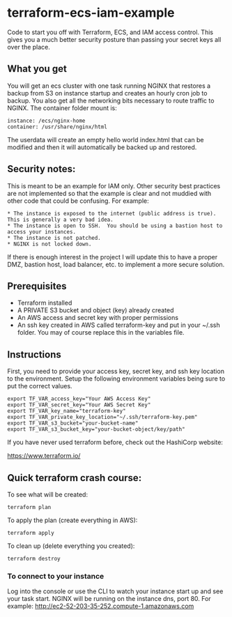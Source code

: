 # terraform-ecs-iam-example
Code to start you off with Terraform, ECS, and IAM access control.  This gives you a much better security posture than passing your secret keys all over the place.

## What you get
You will get an ecs cluster with one task running NGINX that restores a backup from S3 on instance startup and creates an hourly cron job to backup.  You also get all the networking bits necessary to route traffic to NGINX.  The container folder mount is:

```
instance: /ecs/nginx-home
container: /usr/share/nginx/html
```

The userdata will create an empty hello world index.html that can be modified and then it will automatically be backed up and restored.

## Security notes:

This is meant to be an example for IAM only.  Other security best practices are not implemented so that the example is clear and not muddied with other code that could be confusing.  For example:

    * The instance is exposed to the internet (public address is true).  This is generally a very bad idea.
    * The instance is open to SSH.  You should be using a bastion host to access your instances.
    * The instance is not patched.
    * NGINX is not locked down.

If there is enough interest in the project I will update this to have a proper DMZ, bastion host, load balancer, etc. to implement a more secure solution.

## Prerequisites

  * Terraform installed
  * A PRIVATE S3 bucket and object (key) already created
  * An AWS access and secret key with proper permissions
  * An ssh key created in AWS called terraform-key and put in your ~/.ssh folder. You may of course replace this in the variables file.

## Instructions

First, you need to provide your access key, secret key, and ssh key location to the environment.  Setup the following environment variables being sure to put the correct values.

```
export TF_VAR_access_key="Your AWS Access Key"
export TF_VAR_secret_key="Your AWS Secret Key"
export TF_VAR_key_name="terraform-key"
export TF_VAR_private_key_location="~/.ssh/terraform-key.pem"
export TF_VAR_s3_bucket="your-bucket-name"
export TF_VAR_s3_bucket_key="your-bucket-object/key/path"
```

If you have never used terraform before, check out the HashiCorp website:

https://www.terraform.io/

## Quick terraform crash course:  

To see what will be created:

```
terraform plan
```

To apply the plan (create everything in AWS):

```
terraform apply
```

To clean up (delete everything you created):

```
terraform destroy
```

### To connect to your instance

Log into the console or use the CLI to watch your instance start up and see your task start.  NGINX will be running on the instance dns, port 80.  For example: http://ec2-52-203-35-252.compute-1.amazonaws.com
